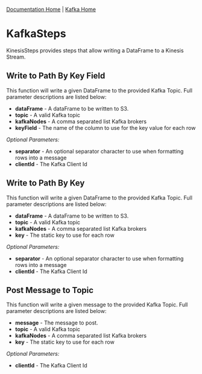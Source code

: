 [Documentation Home](../../docs/readme.md) | [Kafka Home](../readme.md)

# KafkaSteps
KinesisSteps provides steps that allow writing a DataFrame to a Kinesis Stream.

## Write to Path By Key Field
This function will write a given DataFrame to the provided Kafka Topic. Full parameter descriptions are listed below:

* **dataFrame** - A dataFrame to be written to S3.
* **topic** - A valid Kafka topic
* **kafkaNodes** - A comma separated list Kafka brokers
* **keyField** - The name of the column to use for the key value for each row

*Optional Parameters:*
* **separator** - An optional separator character to use when formatting rows into a message
* **clientId** - The Kafka Client Id

## Write to Path By Key
This function will write a given DataFrame to the provided Kafka Topic. Full parameter descriptions are listed below:

* **dataFrame** - A dataFrame to be written to S3.
* **topic** - A valid Kafka topic
* **kafkaNodes** - A comma separated list Kafka brokers
* **key** - The static key to use for each row

*Optional Parameters:*
* **separator** - An optional separator character to use when formatting rows into a message
* **clientId** - The Kafka Client Id

## Post Message to Topic
This function will write a given message to the provided Kafka Topic. Full parameter descriptions are listed below:

* **message** - The message to post.
* **topic** - A valid Kafka topic
* **kafkaNodes** - A comma separated list Kafka brokers
* **key** - The static key to use for each row

*Optional Parameters:*
* **clientId** - The Kafka Client Id
